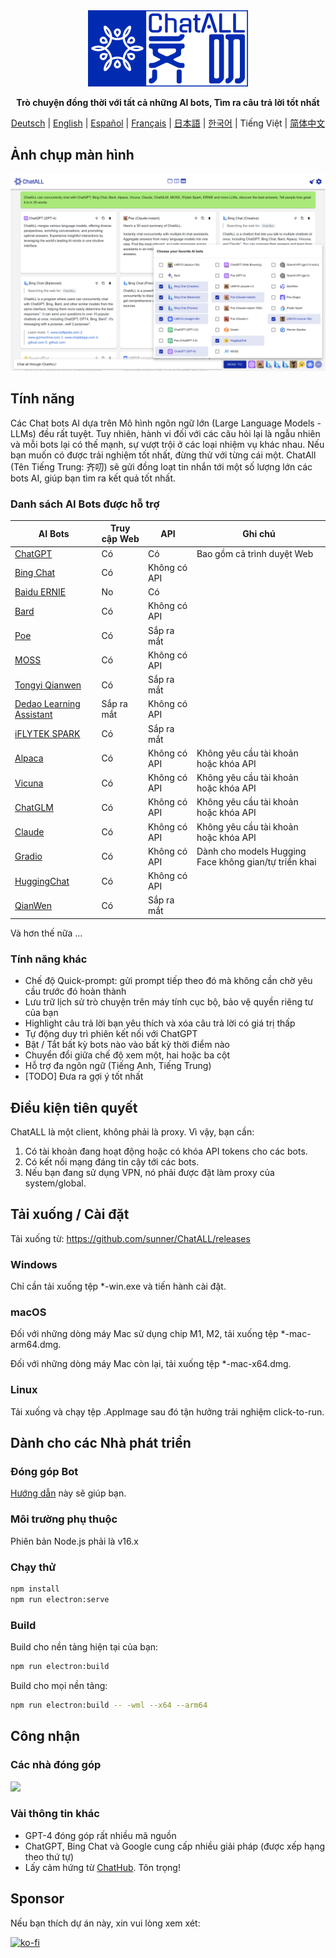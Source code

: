 <div align="center">
  <img src="src/assets/logo-cover.png" width=256></img>
  <p><strong>Trò chuyện đồng thời với tất cả những AI bots, Tìm ra câu trả lời tốt nhất </strong></p>

[Deutsch](README_DE-DE.md) | [English](README.md) | [Español](README_ES-ES.md) | [Français](README_FR-FR.md) | [日本語](README_JA-JP.md) | [한국어](README_KO-KR.md) | Tiếng Việt | [简体中文](README_ZH-CN.md)

</div>

## Ảnh chụp màn hình

![Screenshot](screenshots/screenshot-1.png?raw=true)

## Tính năng

Các Chat bots AI dựa trên Mô hình ngôn ngữ lớn (Large Language Models - LLMs) đều rất tuyệt. Tuy nhiên, hành vi đối với các câu hỏi lại là ngẫu nhiên và mỗi bots lại có thế mạnh, sự vượt trội ở các loại nhiệm vụ khác nhau. Nếu bạn muốn có được trải nghiệm tốt nhất, đừng thử với từng cái một. ChatAll (Tên Tiếng Trung: 齐叨) sẽ gửi đồng loạt tin nhắn tới một số lượng lớn các bots AI, giúp bạn tìm ra kết quả tốt nhất.

### Danh sách AI Bots được hỗ trợ

| AI Bots                                                      | Truy cập Web | API          | Ghi chú                                               |
| ------------------------------------------------------------ | ------------ | ------------ | ----------------------------------------------------- |
| [ChatGPT](https://chat.openai.com)                           | Có           | Có           | Bao gồm cả trình duyệt Web                            |
| [Bing Chat](https://www.bing.com/new)                        | Có           | Không có API |                                                       |
| [Baidu ERNIE](https://yiyan.baidu.com/)                      | No           | Có           |                                                       |
| [Bard](https://bard.google.com/)                             | Có           | Không có API |                                                       |
| [Poe](https://poe.com/)                                      | Có           | Sắp ra mắt   |                                                       |
| [MOSS](https://moss.fastnlp.top/)                            | Có           | Không có API |                                                       |
| [Tongyi Qianwen](http://tongyi.aliyun.com/)                  | Có           | Sắp ra mắt   |                                                       |
| [Dedao Learning Assistant](https://ai.dedao.cn/)             | Sắp ra mắt   | Không có API |                                                       |
| [iFLYTEK SPARK](http://xinghuo.xfyun.cn/)                    | Có           | Sắp ra mắt   |                                                       |
| [Alpaca](https://crfm.stanford.edu/2023/03/13/alpaca.html)   | Có           | Không có API | Không yêu cầu tài khoản hoặc khóa API                 |
| [Vicuna](https://lmsys.org/blog/2023-03-30-vicuna/)          | Có           | Không có API | Không yêu cầu tài khoản hoặc khóa API                 |
| [ChatGLM](https://chatglm.cn/blog)                           | Có           | Không có API | Không yêu cầu tài khoản hoặc khóa API                 |
| [Claude](https://www.anthropic.com/index/introducing-claude) | Có           | Không có API | Không yêu cầu tài khoản hoặc khóa API                 |
| [Gradio](https://gradio.app/)                                | Có           | Không có API | Dành cho models Hugging Face không gian/tự triển khai |
| [HuggingChat](https://huggingface.co/chat/)                  | Có           | Không có API |                                                       |
| [QianWen](https://qianwen.aliyun.com/)                       | Có           | Sắp ra mắt   |                                                       |

Và hơn thế nữa ...

### Tính năng khác

- Chế độ Quick-prompt: gửi prompt tiếp theo đó mà không cần chờ yêu cầu trước đó hoàn thành
- Lưu trữ lịch sử trò chuyện trên máy tính cục bộ, bảo vệ quyền riêng tư của bạn
- Highlight câu trả lời bạn yêu thích và xóa câu trả lời có giá trị thấp
- Tự động duy trì phiên kết nối với ChatGPT
- Bật / Tắt bất kỳ bots nào vào bất kỳ thời điểm nào
- Chuyển đổi giữa chế độ xem một, hai hoặc ba cột
- Hỗ trợ đa ngôn ngữ (Tiếng Anh, Tiếng Trung)
- [TODO] Đưa ra gợi ý tốt nhất

## Điều kiện tiên quyết

ChatALL là một client, không phải là proxy. Vì vậy, bạn cần:

1. Có tài khoản đang hoạt động hoặc có khóa API tokens cho các bots.
2. Có kết nối mạng đáng tin cậy tới các bots.
3. Nếu bạn đang sử dụng VPN, nó phải được đặt làm proxy của system/global.

## Tải xuống / Cài đặt

Tải xuống từ: https://github.com/sunner/ChatALL/releases

### Windows

Chỉ cần tải xuống tệp \*-win.exe và tiến hành cài đặt.

### macOS

Đối với những dòng máy Mac sử dụng chip M1, M2, tải xuống tệp \*-mac-arm64.dmg.

Đối với những dòng máy Mac còn lại, tải xuống tệp \*-mac-x64.dmg.

### Linux

Tải xuống và chạy tệp .AppImage sau đó tận hưởng trải nghiệm click-to-run.

## Dành cho các Nhà phát triển

### Đóng góp Bot

[Hướng dẫn](https://github.com/sunner/ChatALL/wiki/%E5%A6%82%E4%BD%95%E6%B7%BB%E5%8A%A0%E4%B8%80%E4%B8%AA%E6%96%B0%E7%9A%84-AI-%E5%AF%B9%E8%AF%9D%E6%9C%BA%E5%99%A8%E4%BA%BA) này sẽ giúp bạn.

### Môi trường phụ thuộc

Phiên bản Node.js phải là v16.x

### Chạy thử

```bash
npm install
npm run electron:serve
```

### Build

Build cho nền tảng hiện tại của bạn:

```bash
npm run electron:build
```

Build cho mọi nền tảng:

```bash
npm run electron:build -- -wml --x64 --arm64
```

## Công nhận

### Các nhà đóng góp

<a href="https://github.com/sunner/ChatALL/graphs/contributors">
  <img src="https://contrib.rocks/image?repo=sunner/ChatALL" />
</a>

### Vài thông tin khác

- GPT-4 đóng góp rất nhiều mã nguồn
- ChatGPT, Bing Chat và Google cung cấp nhiều giải pháp (được xếp hạng theo thứ tự)
- Lấy cảm hứng từ [ChatHub](https://github.com/chathub-dev/chathub). Tôn trọng!

## Sponsor

Nếu bạn thích dự án này, xin vui lòng xem xét:

[![ko-fi](https://ko-fi.com/img/githubbutton_sm.svg)](https://ko-fi.com/F1F8KZJGJ)
